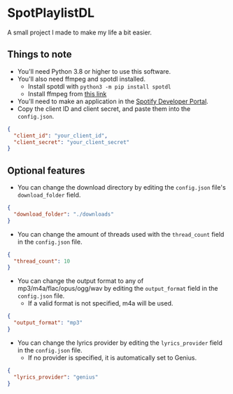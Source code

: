 # SpotPlaylistDL

A small project I made to make my life a bit easier.

## Things to note

- You'll need Python 3.8 or higher to use this software.
- You'll also need ffmpeg and spotdl installed.
  - Install spotdl with `python3 -m pip install spotdl`
  - Install ffmpeg from [this link](https://ffmpeg.org/download.html)
- You'll need to make an application in the [Spotify Developer Portal](https://developer.spotify.com/dashboard/login).
- Copy the client ID and client secret, and paste them into the `config.json`.

```json
{
  "client_id": "your_client_id",
  "client_secret": "your_client_secret"
}
```

## Optional features

- You can change the download directory by editing the `config.json` file's `download_folder` field.

```json
{
  "download_folder": "./downloads"
}
```
- You can change the amount of threads used with the `thread_count` field in the `config.json` file.
```json
{
  "thread_count": 10
}
```

- You can change the output format to any of mp3/m4a/flac/opus/ogg/wav by editing the `output_format` field in the `config.json` file.
  - If a valid format is not specified, m4a will be used.
```json
{
  "output_format": "mp3"
}
```

- You can change the lyrics provider by editing the `lyrics_provider` field in the `config.json` file.
  - If no provider is specified, it is automatically set to Genius. 
```json
{
  "lyrics_provider": "genius"
}
```